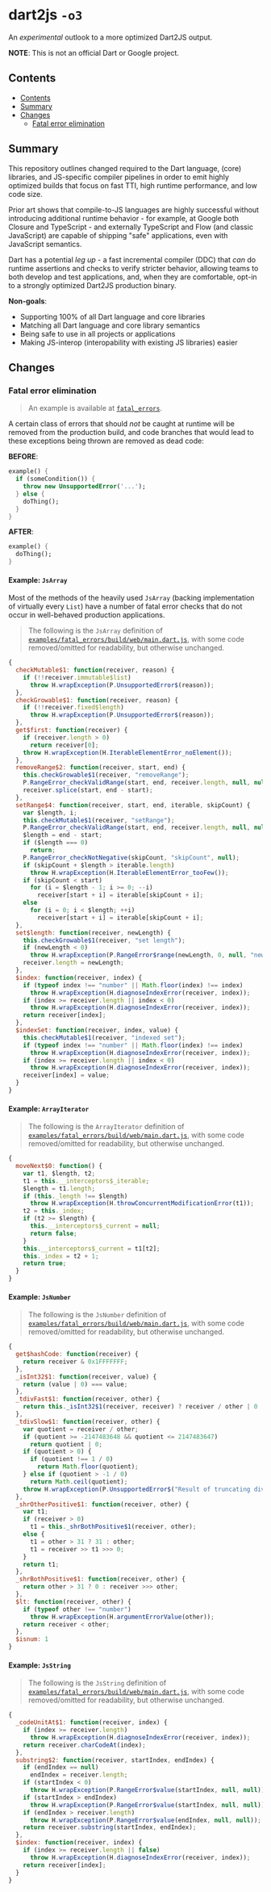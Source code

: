 # dart2js `-o3`

An _experimental_ outlook to a more optimized Dart2JS output. 

**NOTE**: This is not an official Dart or Google project.

## Contents

* [Contents](#contents)
* [Summary](#summary)
* [Changes](#changes)
  * [Fatal error elimination](#fatal-error-elimination)

## Summary
 
This repository outlines changed required to the Dart language, (core)
libraries, and JS-specific compiler pipelines in order to emit highly optimized
builds that focus on fast TTI, high runtime performance, and low code size.

Prior art shows that compile-to-JS languages are highly successful without
introducing additional runtime behavior - for example, at Google both Closure
and TypeScript - and externally TypeScript and Flow (and classic JavaScript)
are capable of shipping "safe" applications, even with JavaScript semantics.

Dart has a potential _leg up_ - a fast incremental compiler (DDC) that _can_
do runtime assertions and checks to verify stricter behavior, allowing teams to
both develop and test applications, and, when they are comfortable, opt-in to a
strongly optimized Dart2JS production binary.

**Non-goals**:
* Supporting 100% of all Dart language and core libraries
* Matching all Dart language and core library semantics
* Being safe to use in all projects or applications
* Making JS-interop (interopability with existing JS libraries) easier

## Changes

### Fatal error elimination

> An example is available at [`fatal_errors`](examples/fatal_errors).

A certain class of errors that should _not_ be caught at runtime will be
removed from the production build, and code branches that would lead to these
exceptions being thrown are removed as dead code:

**BEFORE**:

```dart
example() {
  if (someCondition()) {
    throw new UnsupportedError('...');  
  } else {
    doThing();
  }
}
```

**AFTER**:

```dart
example() {
  doThing();
}
```

#### Example: `JsArray`

Most of the methods of the heavily used `JsArray` (backing implementation of
virtually every `List`) have a number of fatal error checks that do not occur
in well-behaved production applications.

> The following is the `JsArray` definition of
> [`examples/fatal_errors/build/web/main.dart.js`][1], with some code
> removed/omitted for readability, but otherwise unchanged.

[1]: examples/fatal_errors/build/web/main.dart.js

```js
{
  checkMutable$1: function(receiver, reason) {
    if (!!receiver.immutable$list)
      throw H.wrapException(P.UnsupportedError$(reason));
  },
  checkGrowable$1: function(receiver, reason) {
    if (!!receiver.fixed$length)
      throw H.wrapException(P.UnsupportedError$(reason));
  },
  get$first: function(receiver) {
    if (receiver.length > 0)
      return receiver[0];
    throw H.wrapException(H.IterableElementError_noElement());
  },
  removeRange$2: function(receiver, start, end) {
    this.checkGrowable$1(receiver, "removeRange");
    P.RangeError_checkValidRange(start, end, receiver.length, null, null, null);
    receiver.splice(start, end - start);
  },
  setRange$4: function(receiver, start, end, iterable, skipCount) {
    var $length, i;
    this.checkMutable$1(receiver, "setRange");
    P.RangeError_checkValidRange(start, end, receiver.length, null, null, null);
    $length = end - start;
    if ($length === 0)
      return;
    P.RangeError_checkNotNegative(skipCount, "skipCount", null);
    if (skipCount + $length > iterable.length)
      throw H.wrapException(H.IterableElementError_tooFew());
    if (skipCount < start)
      for (i = $length - 1; i >= 0; --i)
        receiver[start + i] = iterable[skipCount + i];
    else
      for (i = 0; i < $length; ++i)
        receiver[start + i] = iterable[skipCount + i];
  },
  set$length: function(receiver, newLength) {
    this.checkGrowable$1(receiver, "set length");
    if (newLength < 0)
      throw H.wrapException(P.RangeError$range(newLength, 0, null, "newLength", null));
    receiver.length = newLength;
  },
  $index: function(receiver, index) {
    if (typeof index !== "number" || Math.floor(index) !== index)
      throw H.wrapException(H.diagnoseIndexError(receiver, index));
    if (index >= receiver.length || index < 0)
      throw H.wrapException(H.diagnoseIndexError(receiver, index));
    return receiver[index];
  },
  $indexSet: function(receiver, index, value) {
    this.checkMutable$1(receiver, "indexed set");
    if (typeof index !== "number" || Math.floor(index) !== index)
      throw H.wrapException(H.diagnoseIndexError(receiver, index));
    if (index >= receiver.length || index < 0)
      throw H.wrapException(H.diagnoseIndexError(receiver, index));
    receiver[index] = value;
  }
}
```

#### Example: `ArrayIterator`

> The following is the `ArrayIterator` definition of
> [`examples/fatal_errors/build/web/main.dart.js`][1], with some code
> removed/omitted for readability, but otherwise unchanged.

```js
{
  moveNext$0: function() {
    var t1, $length, t2;
    t1 = this.__interceptors$_iterable;
    $length = t1.length;
    if (this._length !== $length)
      throw H.wrapException(H.throwConcurrentModificationError(t1));
    t2 = this._index;
    if (t2 >= $length) {
      this.__interceptors$_current = null;
      return false;
    }
    this.__interceptors$_current = t1[t2];
    this._index = t2 + 1;
    return true;
  }
}
```

#### Example: `JsNumber`

> The following is the `JsNumber` definition of
> [`examples/fatal_errors/build/web/main.dart.js`][1], with some code
> removed/omitted for readability, but otherwise unchanged.

```js
{
  get$hashCode: function(receiver) {
    return receiver & 0x1FFFFFFF;
  },
  _isInt32$1: function(receiver, value) {
    return (value | 0) === value;
  },
  _tdivFast$1: function(receiver, other) {
    return this._isInt32$1(receiver, receiver) ? receiver / other | 0 : this._tdivSlow$1(receiver, other);
  },
  _tdivSlow$1: function(receiver, other) {
    var quotient = receiver / other;
    if (quotient >= -2147483648 && quotient <= 2147483647)
      return quotient | 0;
    if (quotient > 0) {
      if (quotient !== 1 / 0)
        return Math.floor(quotient);
    } else if (quotient > -1 / 0)
      return Math.ceil(quotient);
    throw H.wrapException(P.UnsupportedError$("Result of truncating division is " + H.S(quotient) + ": " + H.S(receiver) + " ~/ " + other));
  },
  _shrOtherPositive$1: function(receiver, other) {
    var t1;
    if (receiver > 0)
      t1 = this._shrBothPositive$1(receiver, other);
    else {
      t1 = other > 31 ? 31 : other;
      t1 = receiver >> t1 >>> 0;
    }
    return t1;
  },
  _shrBothPositive$1: function(receiver, other) {
    return other > 31 ? 0 : receiver >>> other;
  },
  $lt: function(receiver, other) {
    if (typeof other !== "number")
      throw H.wrapException(H.argumentErrorValue(other));
    return receiver < other;
  },
  $isnum: 1
}
```

#### Example: `JsString`

> The following is the `JsString` definition of
> [`examples/fatal_errors/build/web/main.dart.js`][1], with some code
> removed/omitted for readability, but otherwise unchanged.

```js
{
  _codeUnitAt$1: function(receiver, index) {
    if (index >= receiver.length)
      throw H.wrapException(H.diagnoseIndexError(receiver, index));
    return receiver.charCodeAt(index);
  },
  substring$2: function(receiver, startIndex, endIndex) {
    if (endIndex == null)
      endIndex = receiver.length;
    if (startIndex < 0)
      throw H.wrapException(P.RangeError$value(startIndex, null, null));
    if (startIndex > endIndex)
      throw H.wrapException(P.RangeError$value(startIndex, null, null));
    if (endIndex > receiver.length)
      throw H.wrapException(P.RangeError$value(endIndex, null, null));
    return receiver.substring(startIndex, endIndex);
  },
  $index: function(receiver, index) {
    if (index >= receiver.length || false)
      throw H.wrapException(H.diagnoseIndexError(receiver, index));
    return receiver[index];
  }
}
```

